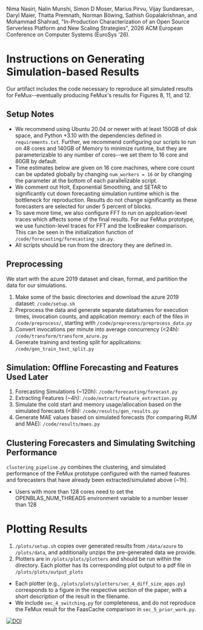 Nima Nasiri, Nalin Munshi, Simon D Moser, Marius Pirvu, Vijay Sundaresan, Daryl Maier, Thatta Premnath, Norman Böwing, Sathish Gopalakrishnan, and Mohammad Shahrad, "In-Production Characterization of an Open Source Serverless Platform and New Scaling Strategies", 2026 ACM European Conference on Computer Systems (EuroSys '26).

# Instructions on Generating Simulation-based Results
Our artifact includes the code necessary to reproduce all simulated results for FeMux--eventually producing FeMux's results for Figures 8, 11, and 12. 

## Setup Notes
- We recommend using Ubuntu 20.04 or newer with at least 150GB of disk space, and Python +3.10 with the dependencies defined in `requirements.txt`. Further, we recommend configuring our scripts to run on 48 cores and 140GB of Memory to minimize runtime, but they are parameterizable to any number of cores--we set them to 16 core and 80GB by default.
 - Time estimates below are given on 16 core machines, where core count can be updated globally by changing `num_workers = 16` or by changing the parameter at the bottom of each parallelizable script.
- We comment out Holt, Exponential Smoothing, and SETAR to significantly cut down forecasting simulation runtime which is the bottleneck for reproduction. Results do not change significantly as these forecasters are selected for under 5 percent of blocks. 
 - To save more time, we also configure FFT to run on application-level traces which affects some of the final results. For our FeMux prototype, we use function-level traces for FFT and the IceBreaker comparison. This can be seen in the initialization function of `/code/forecasting/forecasting_sim.py`.
- All scripts should be run from the directory they are defined in.

## Preprocessing
We start with the azure 2019 dataset and clean, format, and partition the data for our simulations.

1. Make some of the basic directories and download the azure 2019 dataset: `/code/setup.sh`
2. Preprocess the data and generate separate dataframes for
execution times, invocation counts, and application memory: each of the files in `/code/preprocess/`, starting with `/code/preprocess/preprocess_data.py`
3. Convert invocations per minute into average concurrency (<24h): `/code/transform/transform_azure.py`
4. Generate training and testing split for applications: `/code/gen_train_test_split.py`

## Simulation: Offline Forecasting and Features Used Later
1. Forecasting Simulations (~120h): `/code/forecasting/forecast.py`
2. Extracting Features (~4h): `/code/extract/feature_extraction.py`
3. Simulate the cold start and memory usage/allocation based on the simulated forecasts (<8h): `/code/results/gen_results.py`
4. Generate MAE values based on simulated forecasts (for comparing RUM and MAE): `/code/results/maes.py`

## Clustering Forecasters and Simulating Switching Performance
`clustering_pipeline.py` combines the clustering, and simulated performance of the FeMux prototype 
configured with the named features and forecasters that have already been extracted/simulated above (~1h).
 - Users with more than 128 cores need to set the OPENBLAS_NUM_THREADS environment variable to a number lesser than 128

# Plotting Results
1. `/plots/setup.sh` copies over generated results from `/data/azure` to `/plots/data`, and additionally unzips the pre-generated data we provide. 
2. Plotters are in `/plots/plots/plotters` and should be run within the directory. Each plotter has its corresponding plot output to a pdf file in `/plots/plots/output_plots`
 - Each plotter (e.g., `/plots/plots/plotters/sec_4_diff_size_apps.py`) corresponds to a figure in the respective section of the paper, with a short description of the result in the filename.
 - We include `sec_4_switching.py` for completeness, and do not reproduce the FeMux result for the FaasCache comparison in `sec_5_prior_work.py`.

[![DOI](https://zenodo.org/badge/1045776393.svg)](https://doi.org/10.5281/zenodo.17180431)
